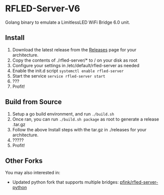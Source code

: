 RFLED-Server-V6
===============

Golang binary to emulate a LimitlessLED WiFi Bridge 6.0 unit.

Install
----
  1. Download the latest release from the [Releases](https://github.com/riptidewave93/RFLED-Server/releases)
   page for your architecture.
  2. Copy the contents of ./rfled-server/* to / on your disk as root
  3. Configure your settings in /etc/default/rfled-server as needed
  4. Enable the init.d script `systemctl enable rfled-server`
  5. Start the service `service rfled-server start`
  6. ???
  7. Profit!

Build from Source
----
  1. Setup a go build environment, and run `./build.sh`
  2. Once ran, you can run `./build.sh package` as root to generate a release .tar.gz
  3. Follow the above Install steps with the tar.gz in ./releases for your architecture.
  4. ?????
  5. Profit!
  
Other Forks
----

You may also interested in:

* Updated python fork that supports multiple bridges: [pfink/rfled-server-python](https://github.com/pfink/rfled-server-python)
